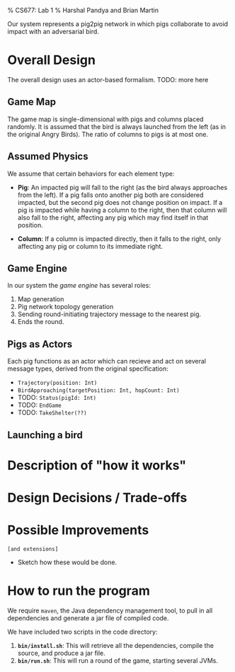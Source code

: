 % CS677: Lab 1
% Harshal Pandya and Brian Martin

Our system represents a pig2pig network in which pigs collaborate to avoid
impact with an adversarial bird.

# Overall Design

The overall design uses an actor-based formalism.
TODO: more here

## Game Map

The game map is single-dimensional with pigs and columns placed randomly. It is
assumed that the bird is always launched from the left (as in the original
Angry Birds). The ratio of columns to pigs is at most one.

## Assumed Physics

We assume that certain behaviors for each element type:

  - **Pig**: An impacted pig will fall to the right (as the bird always
    approaches from the left). If a pig falls onto another pig both are
    considered impacted, but the second pig does not change position on impact.
    If a pig is impacted while having a column to the right, then that column
    will also fall to the right, affecting any pig which may find itself in
    that position.

  - **Column**: If a column is impacted directly, then it falls to the right,
    only affecting any pig or column to its immediate right.

## Game Engine

In our system the *game engine* has several roles:

  1. Map generation
  1. Pig network topology generation
  1. Sending round-initiating trajectory message to the nearest pig.
  1. Ends the round.


## Pigs as Actors

Each pig functions as an actor which can recieve and act on several message
types, derived from the original specification:

  - ``Trajectory(position: Int)``
  - ``BirdApproaching(targetPosition: Int, hopCount: Int)``
  - TODO: ``Status(pigId: Int)``
  - TODO: ``EndGame``
  - TODO: ``TakeShelter(??)``

## Launching a bird




# Description of "how it works"

# Design Decisions / Trade-offs

# Possible Improvements

    [and extensions]

   - Sketch how these would be done.

# How to run the program

We require ``maven``, the Java dependency management tool, to pull in all
dependencies and generate a jar file of compiled code.

We have included two scripts in the code directory:

  1. **``bin/install.sh``**: This will retrieve all the dependencies, compile the
     source, and produce a jar file.
  1. **``bin/run.sh``**: This will run a round of the game, starting several JVMs.

